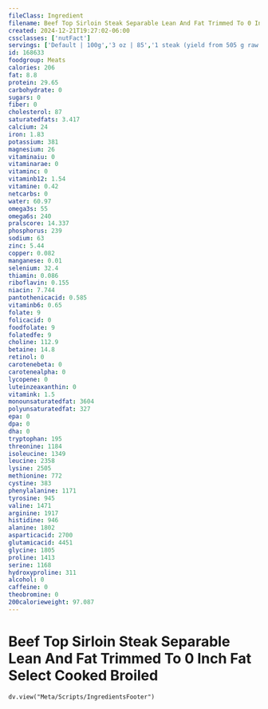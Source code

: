```yaml
---
fileClass: Ingredient
filename: Beef Top Sirloin Steak Separable Lean And Fat Trimmed To 0 Inch Fat Select Cooked Broiled
created: 2024-12-21T19:27:02-06:00
cssclasses: ['nutFact']
servings: ['Default | 100g','3 oz | 85','1 steak (yield from 505 g raw meat) | 375']
id: 168633
foodgroup: Meats
calories: 206
fat: 8.8
protein: 29.65
carbohydrate: 0
sugars: 0
fiber: 0
cholesterol: 87
saturatedfats: 3.417
calcium: 24
iron: 1.83
potassium: 381
magnesium: 26
vitaminaiu: 0
vitaminarae: 0
vitaminc: 0
vitaminb12: 1.54
vitamine: 0.42
netcarbs: 0
water: 60.97
omega3s: 55
omega6s: 240
pralscore: 14.337
phosphorus: 239
sodium: 63
zinc: 5.44
copper: 0.082
manganese: 0.01
selenium: 32.4
thiamin: 0.086
riboflavin: 0.155
niacin: 7.744
pantothenicacid: 0.585
vitaminb6: 0.65
folate: 9
folicacid: 0
foodfolate: 9
folatedfe: 9
choline: 112.9
betaine: 14.8
retinol: 0
carotenebeta: 0
carotenealpha: 0
lycopene: 0
luteinzeaxanthin: 0
vitamink: 1.5
monounsaturatedfat: 3604
polyunsaturatedfat: 327
epa: 0
dpa: 0
dha: 0
tryptophan: 195
threonine: 1184
isoleucine: 1349
leucine: 2358
lysine: 2505
methionine: 772
cystine: 383
phenylalanine: 1171
tyrosine: 945
valine: 1471
arginine: 1917
histidine: 946
alanine: 1802
asparticacid: 2700
glutamicacid: 4451
glycine: 1805
proline: 1413
serine: 1168
hydroxyproline: 311
alcohol: 0
caffeine: 0
theobromine: 0
200calorieweight: 97.087
---
```


# Beef Top Sirloin Steak Separable Lean And Fat Trimmed To 0 Inch Fat Select Cooked Broiled

```dataviewjs
dv.view("Meta/Scripts/IngredientsFooter")
```